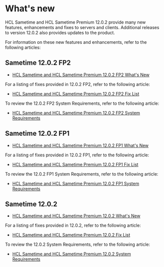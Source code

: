 # What's new 
HCL Sametime and HCL Sametime Premium 12.0.2 provide many new features, enhancements and fixes to servers and clients. Additional releases to version 12.0.2 also provides updates to the product.

For information on these new features and enhancements, refer to the following articles:

## Sametime 12.0.2 FP2

-   [HCL Sametime and HCL Sametime Premium 12.0.2 FP2 What's New](https://support.hcltechsw.com/csm?id=kb_article&sysparm_article=KB0117286)

For a listing of fixes provided in 12.0.2 FP2, refer to the following article:

-   [HCL Sametime and HCL Sametime Premium 12.0.2 FP2 Fix List](https://support.hcltechsw.com/csm?id=kb_article&sysparm_article=KB0117288)

To review the 12.0.2 FP2 System Requirements, refer to the following article:

-   [HCL Sametime and HCL Sametime Premium 12.0.2 FP2 System Requirements](https://support.hcltechsw.com/csm?id=kb_article&sysparm_article=KB0117290)


## Sametime 12.0.2 FP1

-   [HCL Sametime and HCL Sametime Premium 12.0.2 FP1 What's New](https://support.hcltechsw.com/csm?id=kb_article&sysparm_article=KB0115089)

For a listing of fixes provided in 12.0.2 FP1, refer to the following article:

-   [HCL Sametime and HCL Sametime Premium 12.0.2 FP1 Fix List](https://support.hcltechsw.com/csm?id=kb_article&sysparm_article=KB0115132)

To review the 12.0.2 FP1 System Requirements, refer to the following article:

-   [HCL Sametime and HCL Sametime Premium 12.0.2 FP1 System Requirements](https://support.hcltechsw.com/csm?id=kb_article&sysparm_article=KB0115102)

## Sametime 12.0.2

-   [HCL Sametime and HCL Sametime Premium 12.0.2 What's New](https://support.hcltechsw.com/csm?id=kb_article&sysparm_article=KB0108386)

For a listing of fixes provided in 12.0.2, refer to the following article:

-   [HCL Sametime and HCL Sametime Premium 12.0.2 Fix List](https://support.hcltechsw.com/csm?id=kb_article&sysparm_article=KB0108446)

To review the 12.0.2 System Requirements, refer to the following article:

-   [HCL Sametime and HCL Sametime Premium 12.0.2 System Requirements](https://support.hcltechsw.com/csm?id=kb_article&sysparm_article=KB0108387)


